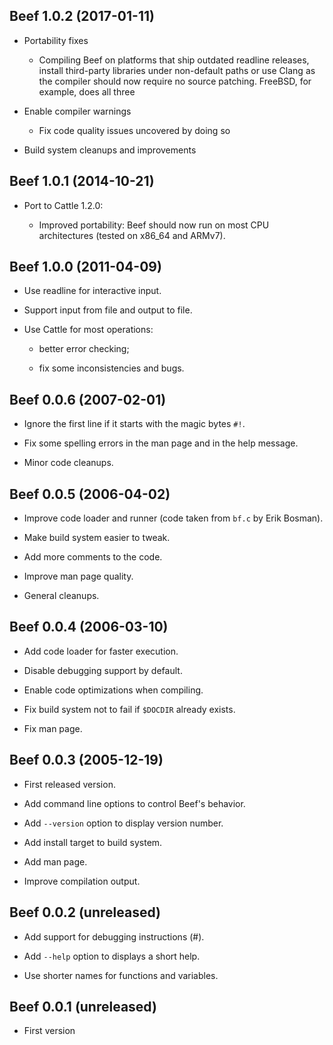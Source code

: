 Beef 1.0.2 (2017-01-11)
-----------------------

  * Portability fixes

    - Compiling Beef on platforms that ship outdated readline
      releases, install third-party libraries under non-default
      paths or use Clang as the compiler should now require no
      source patching. FreeBSD, for example, does all three

  * Enable compiler warnings

    - Fix code quality issues uncovered by doing so

  * Build system cleanups and improvements


Beef 1.0.1 (2014-10-21)
-----------------------

  * Port to Cattle 1.2.0:

    - Improved portability: Beef should now run on most CPU
      architectures (tested on x86_64 and ARMv7).


Beef 1.0.0 (2011-04-09)
-----------------------

  * Use readline for interactive input.

  * Support input from file and output to file.

  * Use Cattle for most operations:

    - better error checking;

    - fix some inconsistencies and bugs.


Beef 0.0.6 (2007-02-01)
-----------------------

  * Ignore the first line if it starts with the magic bytes `#!`.

  * Fix some spelling errors in the man page and in the help message.

  * Minor code cleanups.


Beef 0.0.5 (2006-04-02)
-----------------------

  * Improve code loader and runner (code taken from `bf.c` by Erik Bosman).

  * Make build system easier to tweak.

  * Add more comments to the code.

  * Improve man page quality.

  * General cleanups.


Beef 0.0.4 (2006-03-10)
-----------------------

  * Add code loader for faster execution.

  * Disable debugging support by default.

  * Enable code optimizations when compiling.

  * Fix build system not to fail if `$DOCDIR` already exists.

  * Fix man page.


Beef 0.0.3 (2005-12-19)
-----------------------

  * First released version.

  * Add command line options to control Beef's behavior.

  * Add `--version` option to display version number.

  * Add install target to build system.

  * Add man page.

  * Improve compilation output.


Beef 0.0.2 (unreleased)
-----------------------

  * Add support for debugging instructions (#).

  * Add `--help` option to displays a short help.

  * Use shorter names for functions and variables.


Beef 0.0.1 (unreleased)
-----------------------

  * First version
